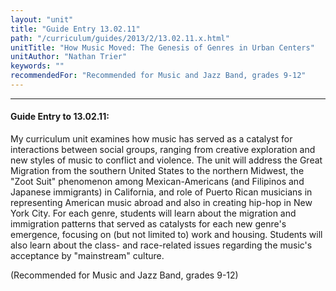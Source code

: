 ```yaml
---
layout: "unit"
title: "Guide Entry 13.02.11"
path: "/curriculum/guides/2013/2/13.02.11.x.html"
unitTitle: "How Music Moved: The Genesis of Genres in Urban Centers"
unitAuthor: "Nathan Trier"
keywords: ""
recommendedFor: "Recommended for Music and Jazz Band, grades 9-12"
---
```

<body>
<hr/>
 <h4>
  Guide Entry to 13.02.11:
 </h4>
 <p>
  My curriculum unit examines how music has served as a catalyst for interactions between social groups, ranging from creative exploration and new styles of music to conflict and violence.  The unit will address the Great Migration from the southern United States to the northern Midwest, the "Zoot Suit" phenomenon among Mexican-Americans (and Filipinos and Japanese immigrants) in California, and role of Puerto Rican musicians in representing American music abroad and also in creating hip-hop in New York City.  For each genre, students will learn about the migration and immigration patterns that served as catalysts for each new genre's emergence, focusing on (but not limited to) work and housing.  Students will also learn about the class- and race-related issues regarding the music's acceptance by "mainstream" culture.
 </p>
<p>
  (Recommended for Music and Jazz Band, grades 9-12)
 </p>


</body>